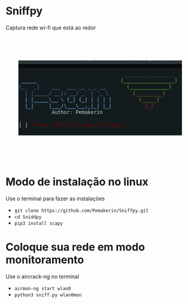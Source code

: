 # Sniffpy
Captura rede wi-fi que está  ao redor

<br/><br/><br/>
<p align="center">
<img src="https://github.com/Pemakerin/Sniffpy/blob/main/img.png"/>
</p>
<br/><br/><br/>


# Modo de instalação no linux
Use o terminal para fazer as instalações

* `git clone https://github.com/Pemakerin/Sniffpy.git`
* `cd Sniddpy`
* `pip3 install scapy`


# Coloque sua rede em modo monitoramento
Use o aircrack-ng no terminal

* `airmon-ng start wlan0`
* `python3 sniff.py wlan0mon`

